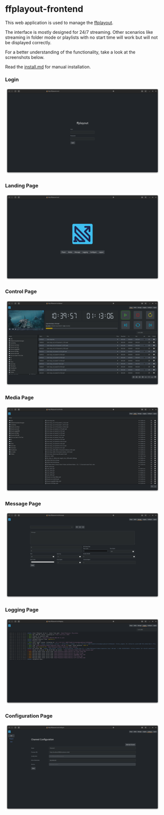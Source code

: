 ffplayout-frontend
=====

This web application is used to manage the [ffplayout](https://github.com/ffplayout/ffplayout).

The interface is mostly designed for 24/7 streaming. Other scenarios like streaming in folder mode or playlists with no start time will work but will not be displayed correctly.

For a better understanding of the functionality, take a look at the screenshots below.

Read the [install.md](docs/INSTALL.md) for manual installation.

### Login
![login](/docs/images/login.png)

### Landing Page
![landing](/docs/images/landing.png)

### Control Page
![player](/docs/images/player.png)

### Media Page
![media](/docs/images/media.png)

### Message Page
![message](/docs/images/message.png)

### Logging Page
![logging](/docs/images/logging.png)

### Configuration Page
![config-gui](/docs/images/config-gui.png)
